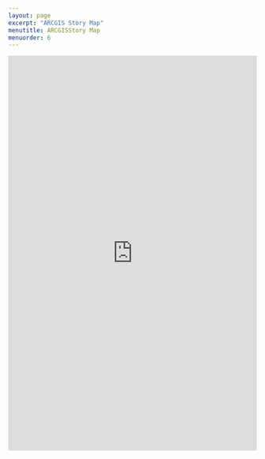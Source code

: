 ```yaml
---
layout: page
excerpt: "ARCGIS Story Map"
menutitle: ARCGISStory Map
menuorder: 6
---
```

<iframe src="https://arcg.is/1i4H5S" frameborder="0" width="100%" height="800"></iframe>

